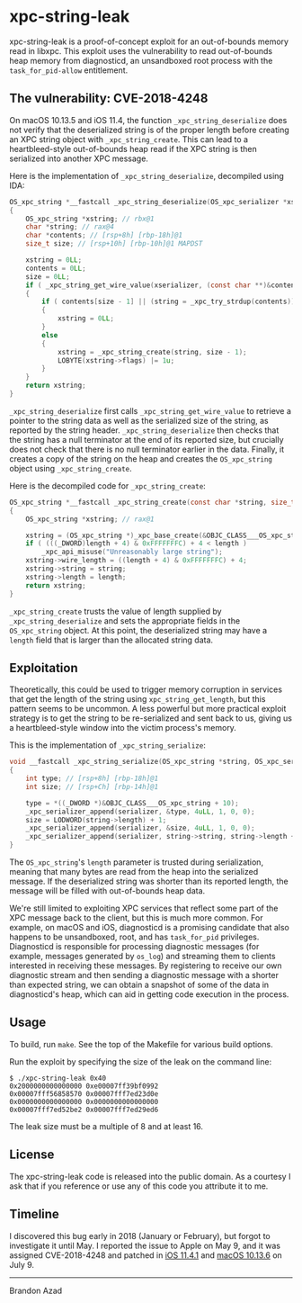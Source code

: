 xpc-string-leak
===================================================================================================

<!-- Brandon Azad -->


xpc-string-leak is a proof-of-concept exploit for an out-of-bounds memory read in libxpc. This
exploit uses the vulnerability to read out-of-bounds heap memory from diagnosticd, an unsandboxed
root process with the `task_for_pid-allow` entitlement.


The vulnerability: CVE-2018-4248
---------------------------------------------------------------------------------------------------

On macOS 10.13.5 and iOS 11.4, the function `_xpc_string_deserialize` does not verify that the
deserialized string is of the proper length before creating an XPC string object with
`_xpc_string_create`. This can lead to a heartbleed-style out-of-bounds heap read if the XPC string
is then serialized into another XPC message.

Here is the implementation of `_xpc_string_deserialize`, decompiled using IDA:

```C
OS_xpc_string *__fastcall _xpc_string_deserialize(OS_xpc_serializer *xserializer)
{
    OS_xpc_string *xstring; // rbx@1
    char *string; // rax@4
    char *contents; // [rsp+8h] [rbp-18h]@1
    size_t size; // [rsp+10h] [rbp-10h]@1 MAPDST

    xstring = 0LL;
    contents = 0LL;
    size = 0LL;
    if ( _xpc_string_get_wire_value(xserializer, (const char **)&contents, &size) )
    {
        if ( contents[size - 1] || (string = _xpc_try_strdup(contents)) == 0LL )
        {
            xstring = 0LL;
        }
        else
        {
            xstring = _xpc_string_create(string, size - 1);
            LOBYTE(xstring->flags) |= 1u;
        }
    }
    return xstring;
}
```

`_xpc_string_deserialize` first calls `_xpc_string_get_wire_value` to retrieve a pointer to the
string data as well as the serialized size of the string, as reported by the string header.
`_xpc_string_deserialize` then checks that the string has a null terminator at the end of its
reported size, but crucially does not check that there is no null terminator earlier in the data.
Finally, it creates a copy of the string on the heap and creates the `OS_xpc_string` object using
`_xpc_string_create`.

Here is the decompiled code for `_xpc_string_create`:

```C
OS_xpc_string *__fastcall _xpc_string_create(const char *string, size_t length)
{
    OS_xpc_string *xstring; // rax@1

    xstring = (OS_xpc_string *)_xpc_base_create(&OBJC_CLASS___OS_xpc_string, 16LL);
    if ( (((_DWORD)length + 4) & 0xFFFFFFFC) + 4 < length )
        _xpc_api_misuse("Unreasonably large string");
    xstring->wire_length = ((length + 4) & 0xFFFFFFFC) + 4;
    xstring->string = string;
    xstring->length = length;
    return xstring;
}
```

`_xpc_string_create` trusts the value of length supplied by `_xpc_string_deserialize` and sets the
appropriate fields in the `OS_xpc_string` object. At this point, the deserialized string may have a
`length` field that is larger than the allocated string data.


Exploitation
---------------------------------------------------------------------------------------------------

Theoretically, this could be used to trigger memory corruption in services that get the length of
the string using `xpc_string_get_length`, but this pattern seems to be uncommon. A less powerful
but more practical exploit strategy is to get the string to be re-serialized and sent back to us,
giving us a heartbleed-style window into the victim process's memory.

This is the implementation of `_xpc_string_serialize`:

```C
void __fastcall _xpc_string_serialize(OS_xpc_string *string, OS_xpc_serializer *serializer)
{
    int type; // [rsp+8h] [rbp-18h]@1
    int size; // [rsp+Ch] [rbp-14h]@1

    type = *((_DWORD *)&OBJC_CLASS___OS_xpc_string + 10);
    _xpc_serializer_append(serializer, &type, 4uLL, 1, 0, 0);
    size = LODWORD(string->length) + 1;
    _xpc_serializer_append(serializer, &size, 4uLL, 1, 0, 0);
    _xpc_serializer_append(serializer, string->string, string->length + 1, 1, 0, 0);
}
```

The `OS_xpc_string`'s `length` parameter is trusted during serialization, meaning that many bytes
are read from the heap into the serialized message. If the deserialized string was shorter than its
reported length, the message will be filled with out-of-bounds heap data.

We're still limited to exploiting XPC services that reflect some part of the XPC message back to
the client, but this is much more common. For example, on macOS and iOS, diagnosticd is a promising
candidate that also happens to be unsandboxed, root, and has `task_for_pid` privileges. Diagnosticd
is responsible for processing diagnostic messages (for example, messages generated by `os_log`) and
streaming them to clients interested in receiving these messages. By registering to receive our own
diagnostic stream and then sending a diagnostic message with a shorter than expected string, we can
obtain a snapshot of some of the data in diagnosticd's heap, which can aid in getting code
execution in the process.


Usage
---------------------------------------------------------------------------------------------------

To build, run `make`. See the top of the Makefile for various build options.

Run the exploit by specifying the size of the leak on the command line:

	$ ./xpc-string-leak 0x40
	0x2000000000000000 0xe00007ff39bf0992
	0x00007fff56858570 0x00007fff7ed23d0e
	0x0000000000000000 0x0000000000000000
	0x00007fff7ed52be2 0x00007fff7ed29ed6

The leak size must be a multiple of 8 and at least 16.


License
---------------------------------------------------------------------------------------------------

The xpc-string-leak code is released into the public domain. As a courtesy I ask that if you
reference or use any of this code you attribute it to me.


Timeline
---------------------------------------------------------------------------------------------------

I discovered this bug early in 2018 (January or February), but forgot to investigate it until
May. I reported the issue to Apple on May 9, and it was assigned CVE-2018-4248 and patched in [iOS
11.4.1] and [macOS 10.13.6] on July 9.

[iOS 11.4.1]: https://support.apple.com/en-us/HT208938
[macOS 10.13.6]: https://support.apple.com/en-us/HT208937


---------------------------------------------------------------------------------------------------
Brandon Azad
